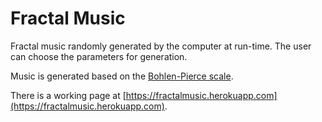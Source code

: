 # Fractal Music

Fractal music randomly generated by the computer at run-time.  The user can choose the parameters for generation.

Music is generated based on the [Bohlen-Pierce scale](http://www.ziaspace.com/elaine/BP/Modes_and_Chords.html).

There is a working page at [https://fractalmusic.herokuapp.com](https://fractalmusic.herokuapp.com).

